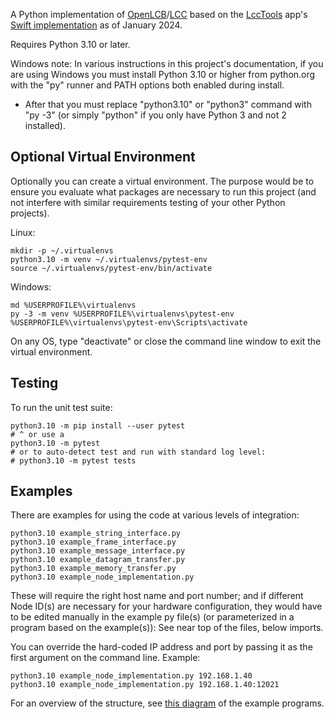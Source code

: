 A Python implementation of [OpenLCB](http://www.openlcb.org)/[LCC](https://www.nmra.org/lcc) based on the [LccTools](https://apps.apple.com/sr/app/lcctools/id1640295587) app's [Swift implementation](https://github.com/bobjacobsen/OpenlcbLibrary) as of January 2024.

Requires Python 3.10 or later.

Windows note: In various instructions in this project's documentation,
if you are using Windows you must install Python 3.10 or higher from
python.org with the "py" runner and PATH options both enabled during
install.
- After that you must replace "python3.10" or "python3" command with
  "py -3" (or simply "python" if you only have Python 3 and not 2
  installed).


## Optional Virtual Environment
Optionally you can create a virtual environment. The purpose would be
to ensure you evaluate what packages are necessary to run this project
(and not interfere with similar requirements testing of your other
Python projects).

Linux:
```
mkdir -p ~/.virtualenvs
python3.10 -m venv ~/.virtualenvs/pytest-env
source ~/.virtualenvs/pytest-env/bin/activate
``` 

Windows:
```
md %USERPROFILE%\virtualenvs
py -3 -m venv %USERPROFILE%\virtualenvs\pytest-env
%USERPROFILE%\virtualenvs\pytest-env\Scripts\activate
```

On any OS, type "deactivate" or close the command line window to exit
the virtual environment.


## Testing
To run the unit test suite:
```
python3.10 -m pip install --user pytest
# ^ or use a 
python3.10 -m pytest
# or to auto-detect test and run with standard log level:
# python3.10 -m pytest tests
```


## Examples
There are examples for using the code at various levels of integration:
```
python3.10 example_string_interface.py
python3.10 example_frame_interface.py
python3.10 example_message_interface.py
python3.10 example_datagram_transfer.py
python3.10 example_memory_transfer.py
python3.10 example_node_implementation.py
```

These will require the right host name and port number; and if different Node ID(s) are necessary for your hardware configuration, they would have to be edited manually in the example py file(s) (or parameterized in a program based on the example(s)): See near top of the files, below imports.

You can override the hard-coded IP address and port by passing it as the first argument on the command line. Example:
```
python3.10 example_node_implementation.py 192.168.1.40
python3.10 example_node_implementation.py 192.168.1.40:12021
```

For an overview of the structure, see [this diagram](doc/Overview.png) of the example programs.
